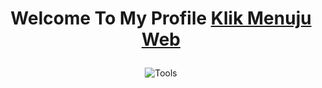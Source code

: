 <h1 align = "center">

Welcome To My Profile
  [Klik Menuju Web](https://wendi.biz.id/)

</h1>

<div align = "center">

![Tools](https://skillicons.dev/icons?i=html,css,javascript,typescript,scss,vscode,github&perline=25)

</div>
